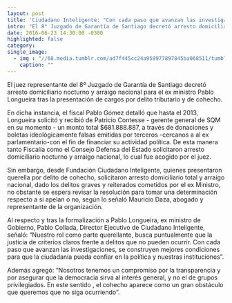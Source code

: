 ```yaml
---
layout: post
title: 'Ciudadano Inteligente: "Con cada paso que avanzan las investigaciones, se construyen mejores condiciones para que la ciudadanía pueda confiar en la política y nuestras instituciones"'
intro: "El 8° Juzgado de Garantía de Santiago decretó arresto domiciliario nocturno con arraigo nacional mientras dure la investigación."
date: 2016-06-23 14:30:00 -0300
highlighted: false
category:
single_image:
  - img : "//68.media.tumblr.com/ad7f445cc24a958977897845ba068511/tumblr_inline_o989q7lnUQ1r9usgg_500.png"
    caption: ""
---
```

El juez representante del 8º Juzgado de Garantía de Santiago decretó arresto domiciliario nocturno y arraigo nacional para el ex ministro Pablo Longueira tras la presentación de cargos por delito tributario y de cohecho.

En dicha instancia, el fiscal Pablo Gómez detalló que hasta el 2013,  Longueira solicitó y recibió de Patricio Contesse - gerente general de SQM en su momento -  un monto total $681.888.887, a través de donaciones y boletas ideológicamente falsas emitidas por terceros -cercanos a al ex parlamentario-con el fin de financiar su actividad política. De esta manera tanto Fiscalía como el Consejo Defensa del Estado solicitaron arresto domiciliario nocturno y arraigo nacional, lo cual fue acogido por el juez.

Sin embargo, desde Fundación Ciudadano Inteligente, quienes presentaron querella por delito de cohecho, solicitaron arresto domiciliario total y arraigo nacional, dado los delitos graves y reiterados cometidos por el ex Ministro, no obstante se espera revisar la resolución para tomar una determinación respecto a si apelan o no, según lo señaló Mauricio Daza, abogado y representante de la organización.

Al respecto y tras la formalización a Pablo Longueira, ex ministro de Gobierno, Pablo Collada, Director Ejecutivo de Ciudadano Inteligente, señaló: “Nuestro rol como parte querellante, busca puntualmente que la justicia de criterios claros frente a delitos que no pueden ocurrir. Con cada paso que avanzan las investigaciones, se construyen mejores condiciones para que la ciudadanía pueda confiar en la política y nuestras instituciones”.

Además agregó: “Nosotros tenemos un compromiso por la transparencia y por asegurar que la democracia sirva al interés general, y no el de grupos privilegiados. En este sentido , el cohecho aparece como un gran obstáculo que queremos que no siga ocurriendo”.
